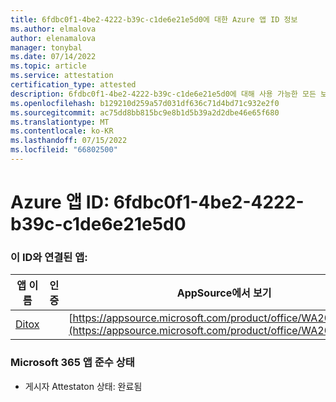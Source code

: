 ```yaml
---
title: 6fdbc0f1-4be2-4222-b39c-c1de6e21e5d0에 대한 Azure 앱 ID 정보
ms.author: elmalova
author: elenamalova
manager: tonybal
ms.date: 07/14/2022
ms.topic: article
ms.service: attestation
certification_type: attested
description: 6fdbc0f1-4be2-4222-b39c-c1de6e21e5d0에 대해 사용 가능한 모든 보안 및 규정 준수 정보입니다.
ms.openlocfilehash: b129210d259a57d031df636c71d4bd71c932e2f0
ms.sourcegitcommit: ac75dd8bb815bc9e8b1d5b39a2d2dbe46e65f680
ms.translationtype: MT
ms.contentlocale: ko-KR
ms.lasthandoff: 07/15/2022
ms.locfileid: "66802500"
---
```

# <a name="azure-app-id-6fdbc0f1-4be2-4222-b39c-c1de6e21e5d0"></a>Azure 앱 ID: 6fdbc0f1-4be2-4222-b39c-c1de6e21e5d0


### <a name="apps-associated-with-this-id"></a>이 ID와 연결된 앱:
| **앱 이름** | **인증** | **AppSource에서 보기** |
|--------------|---------------|-----------------------|
| [Ditox](../forward/WA200004193.md) |  | [https://appsource.microsoft.com/product/office/WA200004193](https://appsource.microsoft.com/product/office/WA200004193) |

### <a name="microsoft-365-app-compliance-status"></a>Microsoft 365 앱 준수 상태
- 게시자 Attestaton 상태: 완료됨
